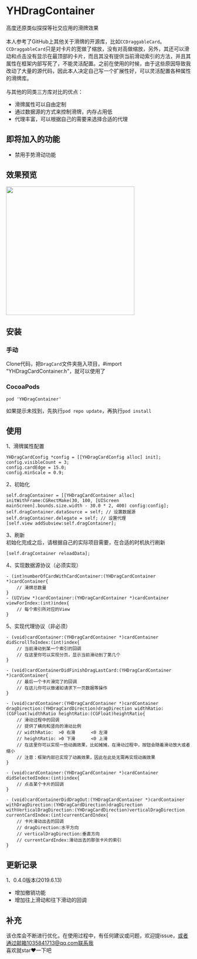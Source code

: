 # YHDragContainer
高度还原类似探探等社交应用的滑牌效果<br><br>
本人参考了GitHub上其他关于滑牌的开源库，比如`CCDraggableCard`。<br>
`CCDraggableCard`只是对卡片的宽做了缩放，没有对高做缩放，另外，其还可以滑动和点击没有显示在最顶部的卡片，而且其没有提供当前滑动索引的方法，并且其属性在框架内部写死了，不能灵活配置。之前在使用的时候，由于这些原因导致我改动了大量的源代码，因此本人决定自己写一个扩展性好，可以灵活配置各种属性的滑牌库。<br><br>
与其他的同类三方库对比的优点：
- 滑牌属性可以自由定制
- 通过数据源的方式来控制滑牌，内存占用低
- 代理丰富，可以根据自己的需要来选择合适的代理
## 即将加入的功能
- 禁用手势滑动功能
## 效果预览
<img src="YHDragContainer/GIF/test.gif" width="350">

## 安装

### 手动
Clone代码，把`DragCard`文件夹拖入项目，#import "YHDragCardContainer.h"，就可以使用了

### CocoaPods
```
pod 'YHDragContainer'
```
如果提示未找到，先执行`pod repo update`，再执行`pod install`

## 使用
1、滑牌属性配置
```
YHDragCardConfig *config = [[YHDragCardConfig alloc] init];
config.visibleCount = 3;
config.cardEdge = 15.0;
config.minScale = 0.9;
```
2、初始化
```
self.dragContainer = [[YHDragCardContainer alloc] initWithFrame:CGRectMake(30, 100, [UIScreen mainScreen].bounds.size.width - 30.0 * 2, 400) config:config];
self.dragContainer.dataSource = self; // 设置数据源
self.dragContainer.delegate = self; // 设置代理
[self.view addSubview:self.dragContainer];
```

3、刷新<br>
初始化完成之后，请根据自己的实际项目需要，在合适的时机执行刷新
```
[self.dragContainer reloadData];
```

4、实现数据源协议（必须实现）
```
- (int)numberOfCardWithCardContainer:(YHDragCardContainer *)cardContainer{
    // 滑牌总数量
}
- (UIView *)cardContainer:(YHDragCardContainer *)cardContainer viewForIndex:(int)index{
    // 每个索引所对应的View
}
```

5、实现代理协议（非必须）
```
- (void)cardContainer:(YHDragCardContainer *)cardContainer didScrollToIndex:(int)index{
    // 当前滑动到某一个索引的回调
    // 在这里你可以实现分页，显示当前滑动到了第几个
}

- (void)cardContainerDidFinishDragLastCard:(YHDragCardContainer *)cardContainer{
    // 最后一个卡片滑完了的回调
    // 在这儿你可以做诸如请求下一页数据等操作
}

- (void)cardContainer:(YHDragCardContainer *)cardContainer dragDirection:(YHDragCardDirection)dragDirection widthRatio:(CGFloat)widthRatio heightRatio:(CGFloat)heightRatio{
	// 滑动过程中的回调
	// 提供了横向和竖向的滑动比例
	// widthRatio:  >0 右滑      <0 左滑
	// heightRatio: >0 下滑      <0 上滑
	// 在这里你可以实现一些动画效果，比如摊摊，在滑动过程中，按钮会随着滑动放大或者缩小
	// 注意：框架内部已实现了动画效果，因此在此处无需再实现动画效果
}

- (void)cardContainer:(YHDragCardContainer *)cardContainer didSelectedIndex:(int)index{
    // 点击某个卡片的回调
}

- (void)cardContainerDidDragOut:(YHDragCardContainer *)cardContainer withDragDirection:(YHDragCardDirection)dragDirection withVerticalDragDirection:(YHDragCardDirection)verticalDragDirection currentCardIndex:(int)currentCardIndex{
	// 卡片滑动出去的回调
	// dragDirection:水平方向
	// verticalDragDirection:垂直方向
	// currentCardIndex:滑动出去的那张卡片的索引
}

```

## 更新记录
1、0.4.0版本(2019.6.13)
- 增加撤销功能
- 增加往上滑动和往下滑动的回调

## 补充
该仓库会不断进行优化，在使用过程中，有任何建议或问题，欢迎提issue，或者通过邮箱1035841713@qq.com联系我<br>
喜欢就star❤️一下吧
